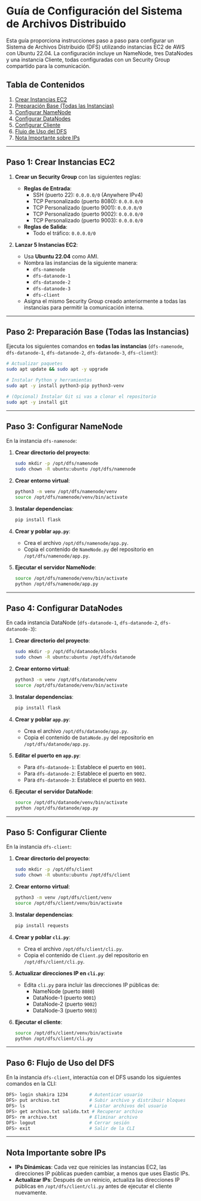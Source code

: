 # Guía de Configuración del Sistema de Archivos Distribuido

Esta guía proporciona instrucciones paso a paso para configurar un Sistema de Archivos Distribuido (DFS) utilizando instancias EC2 de AWS con Ubuntu 22.04. La configuración incluye un NameNode, tres DataNodes y una instancia Cliente, todas configuradas con un Security Group compartido para la comunicación.

## Tabla de Contenidos
1. [Crear Instancias EC2](#paso-1-crear-instancias-ec2)
2. [Preparación Base (Todas las Instancias)](#paso-2-preparación-base-todas-las-instancias)
3. [Configurar NameNode](#paso-3-configurar-namenode)
4. [Configurar DataNodes](#paso-4-configurar-datanodes)
5. [Configurar Cliente](#paso-5-configurar-cliente)
6. [Flujo de Uso del DFS](#paso-6-flujo-de-uso-del-dfs)
7. [Nota Importante sobre IPs](#nota-importante-sobre-ips)

---

## Paso 1: Crear Instancias EC2

1. **Crear un Security Group** con las siguientes reglas:
   - **Reglas de Entrada**:
     - SSH (puerto 22): `0.0.0.0/0` (Anywhere IPv4)
     - TCP Personalizado (puerto 8080): `0.0.0.0/0`
     - TCP Personalizado (puerto 9001): `0.0.0.0/0`
     - TCP Personalizado (puerto 9002): `0.0.0.0/0`
     - TCP Personalizado (puerto 9003): `0.0.0.0/0`
   - **Reglas de Salida**:
     - Todo el tráfico: `0.0.0.0/0`

2. **Lanzar 5 Instancias EC2**:
   - Usa **Ubuntu 22.04** como AMI.
   - Nombra las instancias de la siguiente manera:
     - `dfs-namenode`
     - `dfs-datanode-1`
     - `dfs-datanode-2`
     - `dfs-datanode-3`
     - `dfs-client`
   - Asigna el mismo Security Group creado anteriormente a todas las instancias para permitir la comunicación interna.

---

## Paso 2: Preparación Base (Todas las Instancias)

Ejecuta los siguientes comandos en **todas las instancias** (`dfs-namenode`, `dfs-datanode-1`, `dfs-datanode-2`, `dfs-datanode-3`, `dfs-client`):

```bash
# Actualizar paquetes
sudo apt update && sudo apt -y upgrade

# Instalar Python y herramientas
sudo apt -y install python3-pip python3-venv

# (Opcional) Instalar Git si vas a clonar el repositorio
sudo apt -y install git
```

---

## Paso 3: Configurar NameNode

En la instancia `dfs-namenode`:

1. **Crear directorio del proyecto**:
   ```bash
   sudo mkdir -p /opt/dfs/namenode
   sudo chown -R ubuntu:ubuntu /opt/dfs/namenode
   ```

2. **Crear entorno virtual**:
   ```bash
   python3 -m venv /opt/dfs/namenode/venv
   source /opt/dfs/namenode/venv/bin/activate
   ```

3. **Instalar dependencias**:
   ```bash
   pip install flask
   ```

4. **Crear y poblar `app.py`**:
   - Crea el archivo `/opt/dfs/namenode/app.py`.
   - Copia el contenido de `NameNode.py` del repositorio en `/opt/dfs/namenode/app.py`.

5. **Ejecutar el servidor NameNode**:
   ```bash
   source /opt/dfs/namenode/venv/bin/activate
   python /opt/dfs/namenode/app.py
   ```

---

## Paso 4: Configurar DataNodes

En cada instancia DataNode (`dfs-datanode-1`, `dfs-datanode-2`, `dfs-datanode-3`):

1. **Crear directorio del proyecto**:
   ```bash
   sudo mkdir -p /opt/dfs/datanode/blocks
   sudo chown -R ubuntu:ubuntu /opt/dfs/datanode
   ```

2. **Crear entorno virtual**:
   ```bash
   python3 -m venv /opt/dfs/datanode/venv
   source /opt/dfs/datanode/venv/bin/activate
   ```

3. **Instalar dependencias**:
   ```bash
   pip install flask
   ```

4. **Crear y poblar `app.py`**:
   - Crea el archivo `/opt/dfs/datanode/app.py`.
   - Copia el contenido de `DataNode.py` del repositorio en `/opt/dfs/datanode/app.py`.

5. **Editar el puerto en `app.py`**:
   - Para `dfs-datanode-1`: Establece el puerto en `9001`.
   - Para `dfs-datanode-2`: Establece el puerto en `9002`.
   - Para `dfs-datanode-3`: Establece el puerto en `9003`.

6. **Ejecutar el servidor DataNode**:
   ```bash
   source /opt/dfs/datanode/venv/bin/activate
   python /opt/dfs/datanode/app.py
   ```

---

## Paso 5: Configurar Cliente

En la instancia `dfs-client`:

1. **Crear directorio del proyecto**:
   ```bash
   sudo mkdir -p /opt/dfs/client
   sudo chown -R ubuntu:ubuntu /opt/dfs/client
   ```

2. **Crear entorno virtual**:
   ```bash
   python3 -m venv /opt/dfs/client/venv
   source /opt/dfs/client/venv/bin/activate
   ```

3. **Instalar dependencias**:
   ```bash
   pip install requests
   ```

4. **Crear y poblar `cli.py`**:
   - Crea el archivo `/opt/dfs/client/cli.py`.
   - Copia el contenido de `Client.py` del repositorio en `/opt/dfs/client/cli.py`.

5. **Actualizar direcciones IP en `cli.py`**:
   - Edita `cli.py` para incluir las direcciones IP públicas de:
     - NameNode (puerto `8080`)
     - DataNode-1 (puerto `9001`)
     - DataNode-2 (puerto `9002`)
     - DataNode-3 (puerto `9003`)

6. **Ejecutar el cliente**:
   ```bash
   source /opt/dfs/client/venv/bin/activate
   python /opt/dfs/client/cli.py
   ```

---

## Paso 6: Flujo de Uso del DFS

En la instancia `dfs-client`, interactúa con el DFS usando los siguientes comandos en la CLI:

```bash
DFS> login shakira 1234        # Autenticar usuario
DFS> put archivo.txt           # Subir archivo y distribuir bloques
DFS> ls                        # Listar archivos del usuario
DFS> get archivo.txt salida.txt # Recuperar archivo
DFS> rm archivo.txt            # Eliminar archivo
DFS> logout                    # Cerrar sesión
DFS> exit                      # Salir de la CLI
```

---

## Nota Importante sobre IPs

- **IPs Dinámicas**: Cada vez que reinicies las instancias EC2, las direcciones IP públicas pueden cambiar, a menos que uses Elastic IPs.
- **Actualizar IPs**: Después de un reinicio, actualiza las direcciones IP públicas en `/opt/dfs/client/cli.py` antes de ejecutar el cliente nuevamente.